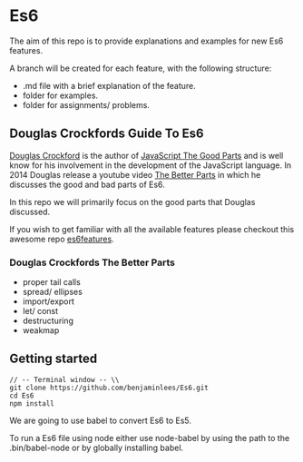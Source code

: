 #  Es6

The aim of this repo is to provide explanations and examples for new Es6 features.

A branch will be created for each feature, with the following structure:

- .md file with a brief explanation of the feature.
- folder for examples.
- folder for assignments/ problems.


## Douglas Crockfords Guide To Es6

  [Douglas Crockford](https://en.wikipedia.org/wiki/Douglas_Crockford) is the author of [JavaScript The Good Parts](http://www.amazon.co.uk/JavaScript-Good-Parts-Douglas-Crockford/dp/0596517742) and is well know for his involvement in the development of the JavaScript language.
  In 2014 Douglas release a youtube video [The Better Parts](https://www.youtube.com/watch?v=PSGEjv3Tqo0) in which he discusses the good and bad parts of Es6.

  In this repo we will primarily focus on the good parts that Douglas discussed.

  If you wish to get familiar with all the available features please checkout this awesome repo [es6features](https://github.com/lukehoban/es6features#default--rest--spread).

### Douglas Crockfords The Better Parts

  - proper tail calls
  - spread/ ellipses  
  - import/export
  - let/ const
  - destructuring
  - weakmap

## Getting started

```
// -- Terminal window -- \\
git clone https://github.com/benjaminlees/Es6.git
cd Es6
npm install
```
We are going to use babel to convert Es6 to Es5.

To run a Es6 file using node either use node-babel by using the path to the .bin/babel-node or by globally installing babel.
